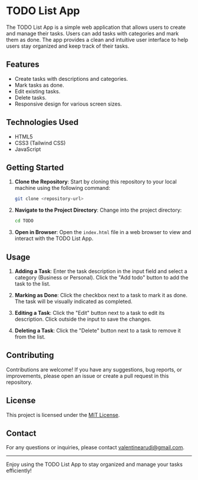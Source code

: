 # TODO List App

The TODO List App is a simple web application that allows users to create and manage their tasks. Users can add tasks with categories and mark them as done. The app provides a clean and intuitive user interface to help users stay organized and keep track of their tasks.

## Features

- Create tasks with descriptions and categories.
- Mark tasks as done.
- Edit existing tasks.
- Delete tasks.
- Responsive design for various screen sizes.

## Technologies Used

- HTML5
- CSS3 (Tailwind CSS)
- JavaScript

## Getting Started

1. **Clone the Repository**: Start by cloning this repository to your local machine using the following command:

   ```bash
   git clone <repository-url>
   ```

2. **Navigate to the Project Directory**: Change into the project directory:

   ```bash
   cd TODO
   ```

3. **Open in Browser**: Open the `index.html` file in a web browser to view and interact with the TODO List App.

## Usage

1. **Adding a Task**: Enter the task description in the input field and select a category (Business or Personal). Click the "Add todo" button to add the task to the list.

2. **Marking as Done**: Click the checkbox next to a task to mark it as done. The task will be visually indicated as completed.

3. **Editing a Task**: Click the "Edit" button next to a task to edit its description. Click outside the input to save the changes.

4. **Deleting a Task**: Click the "Delete" button next to a task to remove it from the list.

## Contributing

Contributions are welcome! If you have any suggestions, bug reports, or improvements, please open an issue or create a pull request in this repository.

## License

This project is licensed under the [MIT License](LICENSE).

## Contact

For any questions or inquiries, please contact [valentinearudi@gmail.com](mailto:valentinearudi@gmail.com).

---

Enjoy using the TODO List App to stay organized and manage your tasks efficiently!
